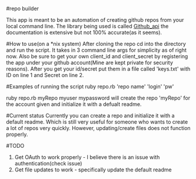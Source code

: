 #repo builder

This app is meant to be an automation of creating github repos from your local command line.
The library being used is called [Github_api](https://github.com/peter-murach/github) the documentation is extensive but not 100% accurate(as it seems).


#How to use(on a *nix system)
After cloning the repo cd into the directory and run the script. It takes in 3 command line args for simplicity as of right now. Also be sure to get your own client_id and client_secret by registering the app under your github account(Mine are kept private for security reasons). After you get your id/secret put them in a file called 'keys.txt' with ID on line 1 and Secret on line 2. 

#Examples of running the script 
ruby repo.rb 'repo name' 'login' 'pw' 

ruby repo.rb myRepo myuser mypassword
will create the repo 'myRepo' for the account given and initialize it with a defualt readme.

#Current status
Currently you can create a repo and initialize it with a default readme. Which is still very useful for someone who wants to create a lot of repos very quickly. However, updating/create files does not function properly. 

#TODO
1. Get OAuth to work properly - I believe there is an issue with authentication(check issue)
2. Get file updates to work - specifically update the default readme





